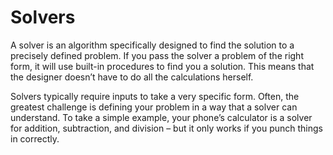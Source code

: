# Solvers

A solver is an algorithm specifically designed to find the solution to a precisely defined problem. If you pass the solver a problem of the right form, it will use built-in procedures to find you a solution. This means that the designer doesn’t have to do all the calculations herself.

Solvers typically require inputs to take a very specific form. Often, the greatest challenge is defining your problem in a way that a solver can understand. To take a simple example, your phone’s calculator is a solver for addition, subtraction, and division – but it only works if you punch things in correctly.

